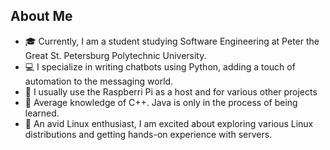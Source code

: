 ## About Me

- 🎓 Currently, I am a student studying Software Engineering at Peter the Great St. Petersburg Polytechnic University.
- 💻 I specialize in writing chatbots using Python, adding a touch of automation to the messaging world.
- 🍓 I usually use the Raspberri Pi as a host and for various other projects 
- 🚀 Average knowledge of C++. Java is only in the process of being learned.
- 🐧 An avid Linux enthusiast, I am excited about exploring various Linux distributions and getting hands-on experience with servers.

